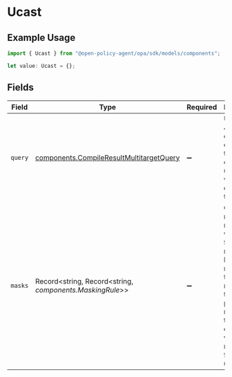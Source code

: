# Ucast

## Example Usage

```typescript
import { Ucast } from "@open-policy-agent/opa/sdk/models/components";

let value: Ucast = {};
```

## Fields

| Field                                                                                                                                                         | Type                                                                                                                                                          | Required                                                                                                                                                      | Description                                                                                                                                                   |
| ------------------------------------------------------------------------------------------------------------------------------------------------------------- | ------------------------------------------------------------------------------------------------------------------------------------------------------------- | ------------------------------------------------------------------------------------------------------------------------------------------------------------- | ------------------------------------------------------------------------------------------------------------------------------------------------------------- |
| `query`                                                                                                                                                       | [components.CompileResultMultitargetQuery](../../../sdk/models/components/compileresultmultitargetquery.md)                                                   | :heavy_minus_sign:                                                                                                                                            | UCAST JSON object describing the conditions under which the query is true.                                                                                    |
| `masks`                                                                                                                                                       | Record<string, Record<string, *components.MaskingRule*>>                                                                                                      | :heavy_minus_sign:                                                                                                                                            | Column masking rules, where the first two nested keys represent the entity name and the property name, and the value describes which masking function to use. |